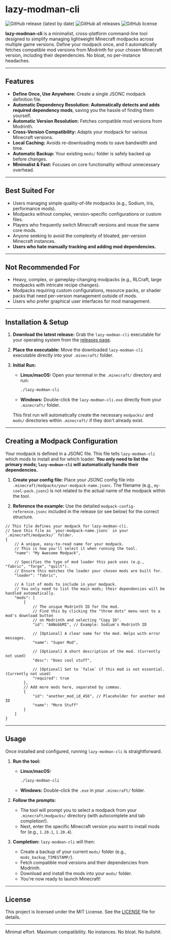# lazy-modman-cli

![GitHub release (latest by date)](https://img.shields.io/github/v/release/Gapi505/lazy-modman-cli?style=flat-square)
![GitHub all releases](https://img.shields.io/github/downloads/Gapi505/lazy-modman-cli/total?style=flat-square)
![GitHub license](https://img.shields.io/github/license/Gapi505/lazy-modman-cli?style=flat-square)

**lazy-modman-cli** is a minimalist, cross-platform command-line tool designed to simplify managing lightweight Minecraft modpacks across multiple game versions. Define your modpack once, and it automatically fetches compatible mod versions from Modrinth for your chosen Minecraft version, including their dependencies. No bloat, no per-instance headaches.

---

## Features

*   **Define Once, Use Anywhere:** Create a single JSONC modpack definition file.
*   **Automatic Dependency Resolution:** **Automatically detects and adds required dependency mods**, saving you the hassle of finding them yourself.
*   **Automatic Version Resolution:** Fetches compatible mod versions from Modrinth.
*   **Cross-Version Compatibility:** Adapts your modpack for various Minecraft versions.
*   **Local Caching:** Avoids re-downloading mods to save bandwidth and time.
*   **Automatic Backup:** Your existing `mods/` folder is safely backed up before changes.
*   **Minimalist & Fast:** Focuses on core functionality without unnecessary overhead.

---

## Best Suited For

*   Users managing simple quality-of-life modpacks (e.g., Sodium, Iris, performance mods).
*   Modpacks without complex, version-specific configurations or custom files.
*   Players who frequently switch Minecraft versions and reuse the same core mods.
*   Anyone seeking to avoid the complexity of bloated, per-version Minecraft instances.
*   **Users who hate manually tracking and adding mod dependencies.**

---

## Not Recommended For

*   Heavy, complex, or gameplay-changing modpacks (e.g., RLCraft, large modpacks with intricate recipe changes).
*   Modpacks requiring custom configurations, resource packs, or shader packs that need per-version management outside of mods.
*   Users who prefer graphical user interfaces for mod management.

---

## Installation & Setup

1.  **Download the latest release:**
    Grab the `lazy-modman-cli` executable for your operating system from the
    [releases page](https://github.com/Gapi505/lazy-modman-cli/releases/latest).

2.  **Place the executable:**
    Move the downloaded `lazy-modman-cli` executable directly into your
    `.minecraft/` folder.

3.  **Initial Run:**
    *   **Linux/macOS:** Open your terminal in the `.minecraft/` directory and run:
        ```bash
        ./lazy-modman-cli
        ```
    *   **Windows:** Double-click the `lazy-modman-cli.exe` directly from
        your `.minecraft/` folder.

    This first run will automatically create the necessary `modpacks/` and `mods/`
    directories within `.minecraft/` if they don't already exist.

---

## Creating a Modpack Configuration

Your modpack is defined in a JSONC file. This file tells `lazy-modman-cli`
which mods to install and for which loader. **You only need to list the primary mods;
`lazy-modman-cli` will automatically handle their dependencies.**

1.  **Create your config file:**
    Place your JSONC config file into `.minecraft/modpacks/your-modpack-name.jsonc`.
    The filename (e.g., `my-cool-pack.jsonc`) is not related to the actual name of the modpack within the tool.

2.  **Reference the example:**
    Use the detailed `modpack-config-reference.jsonc` included in the release
    (or see below) for the correct structure.

```jsonc
// This file defines your modpack for lazy-modman-cli.
// Save this file as `your-modpack-name.jsonc` in your `.minecraft/modpacks/` folder.
{
    // A unique, easy-to-read name for your modpack.
    // This is how you'll select it when running the tool.
    "name": "My Awesome Modpack",

    // Specifies the type of mod loader this pack uses (e.g., "fabric", "forge", "quilt").
    // Ensure this matches the loader your chosen mods are built for.
    "loader": "fabric",

    // A list of mods to include in your modpack.
    // You only need to list the main mods; their dependencies will be handled automatically.
    "mods": [
        {
            // The unique Modrinth ID for the mod.
            // Find this by clicking the "three dots" menu next to a mod's download button
            // on Modrinth and selecting "Copy ID".
            "id": "AANobbMI", // Example: Sodium's Modrinth ID

            // [Optional] A clear name for the mod. Helps with error messages.
            "name": "Super Mod",

            // [Optional] A short description of the mod. (Currently not used)
            "desc": "Does cool stuff",

            // [Optional] Set to `false` if this mod is not essential. (Currently not used)
            "required": true
        },
        // Add more mods here, separated by commas.
        {
            "id": "another_mod_id_456", // Placeholder for another mod ID
            "name": "More Stuff"
        }
    ]
}
```

---

## Usage

Once installed and configured, running `lazy-modman-cli` is straightforward.

1.  **Run the tool:**
    *   **Linux/macOS:**
        ```bash
        ./lazy-modman-cli
        ```
    *   **Windows:** Double-click the `.exe` in your `.minecraft/` folder.

2.  **Follow the prompts:**
    *   The tool will prompt you to select a modpack from your
        `.minecraft/modpacks/` directory (with autocomplete and tab completion!).
    *   Next, enter the specific Minecraft version you want to install mods for
        (e.g., `1.20.1`, `1.20.4`).

3.  **Completion:**
    `lazy-modman-cli` will then:
    *   Create a backup of your current `mods/` folder (e.g., `mods_backup_TIMESTAMP/`).
    *   Fetch compatible mod versions and their dependencies from Modrinth.
    *   Download and install the mods into your `mods/` folder.
    *   You're now ready to launch Minecraft!

---

## License

This project is licensed under the MIT License. See the [LICENSE](LICENSE) file for details.

---

Minimal effort. Maximum compatibility.
No instances. No bloat. No bullshit.
